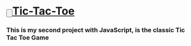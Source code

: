 <h1><a href="https://fergarperez.github.io/Tic-Tac-Toe/"><input type="button">Tic-Tac-Toe</a></h1>

### This is my second project with JavaScript, is the classic Tic Tac Toe Game
